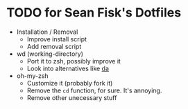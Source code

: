 TODO for Sean Fisk's Dotfiles
=============================

* Installation / Removal
    * Improve install script
    * Add removal script
* wd (working-directory)
    * Port it to zsh, possibly improve it
    * Look into alternatives like [da](https://github.com/nitrogoldfish/da)
* oh-my-zsh
    * Customize it (probably fork it)
    * Remove the `cd` function, for sure. It's annoying.
    * Remove other unecessary stuff
